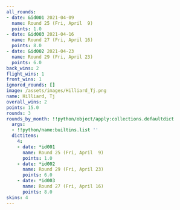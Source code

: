 ```yaml
---
all_rounds:
- date: &id001 2021-04-09
  name: Round 25 (Fri, April  9)
  points: 1.0
- date: &id003 2021-04-16
  name: Round 27 (Fri, April 16)
  points: 8.0
- date: &id002 2021-04-23
  name: Round 29 (Fri, April 23)
  points: 6.0
back_wins: 2
flight_wins: 1
front_wins: 1
ignored_rounds: []
image: /assets/images/Hilliard_Tj.png
name: Hilliard, Tj
overall_wins: 2
points: 15.0
rounds: 3
rounds_by_month: !!python/object/apply:collections.defaultdict
  args:
  - !!python/name:builtins.list ''
  dictitems:
    4:
    - date: *id001
      name: Round 25 (Fri, April  9)
      points: 1.0
    - date: *id002
      name: Round 29 (Fri, April 23)
      points: 6.0
    - date: *id003
      name: Round 27 (Fri, April 16)
      points: 8.0
skins: 4
---
```

